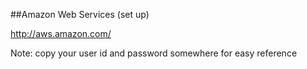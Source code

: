 ##Amazon Web Services (set up)

http://aws.amazon.com/  

Note:  copy your user id and password somewhere for easy reference




